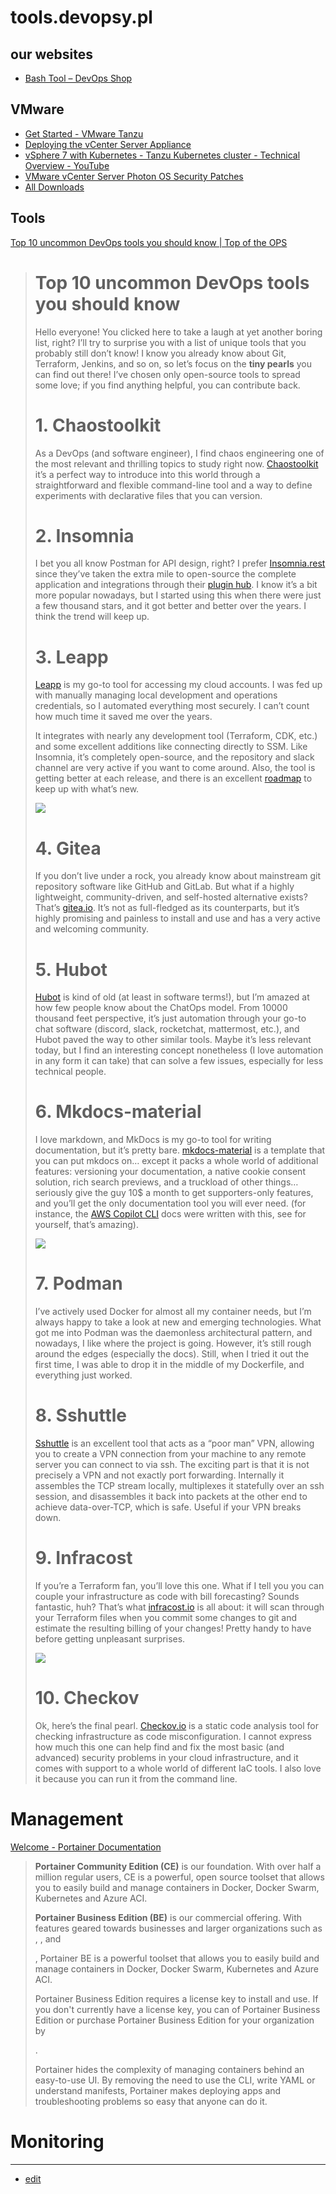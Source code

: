 # tools.devopsy.pl


## our websites

+ [Bash Tool – DevOps Shop](https://bashtool.com/)




## VMware

+ [Get Started - VMware Tanzu](https://tanzu.vmware.com/get-started)
+ [Deploying the vCenter Server Appliance](https://docs.vmware.com/en/VMware-vSphere/7.0/com.vmware.vcenter.install.doc/GUID-F06BA415-66D8-42CD-9151-701BBBCE8D65.html)
+ [vSphere 7 with Kubernetes - Tanzu Kubernetes cluster - Technical Overview - YouTube](https://www.youtube.com/watch?v=BukxNlznftI)
+ [VMware vCenter Server Photon OS Security Patches](https://docs.vmware.com/en/VMware-vSphere/7.0/rn/vcenter-server-appliance-photonos-security-patches.html)
+ [All Downloads](https://customerconnect.vmware.com/downloads/#all_products)





## Tools


[Top 10 uncommon DevOps tools you should know | Top of the OPS](https://medium.com/leapp-cloud/top-10-uncommon-devops-tools-you-should-know-91dadde9777e)

> # Top 10 uncommon DevOps tools you should know
> 
> Hello everyone! You clicked here to take a laugh at yet another boring list, right? I’ll try to surprise you with a list of unique tools that you probably still don’t know! I know you already know about Git, Terraform, Jenkins, and so on, so let’s focus on the **tiny pearls** you can find out there! I’ve chosen only open-source tools to spread some love; if you find anything helpful, you can contribute back.
> 
> # 1\. Chaostoolkit
> 
> As a DevOps (and software engineer), I find chaos engineering one of the most relevant and thrilling topics to study right now. [Chaostoolkit](http://chaostoolkit.org/) it’s a perfect way to introduce into this world through a straightforward and flexible command-line tool and a way to define experiments with declarative files that you can version.
> 
> # 2\. Insomnia
> 
> I bet you all know Postman for API design, right? I prefer [Insomnia.rest](http://insomnia.rest/) since they’ve taken the extra mile to open-source the complete application and integrations through their [plugin hub](https://insomnia.rest/plugins). I know it’s a bit more popular nowadays, but I started using this when there were just a few thousand stars, and it got better and better over the years. I think the trend will keep up.
> 
> # 3\. Leapp
> 
> [Leapp](https://github.com/Noovolari/leapp) is my go-to tool for accessing my cloud accounts. I was fed up with manually managing local development and operations credentials, so I automated everything most securely. I can’t count how much time it saved me over the years.
> 
> It integrates with nearly any development tool (Terraform, CDK, etc.) and some excellent additions like connecting directly to SSM. Like Insomnia, it’s completely open-source, and the repository and slack channel are very active if you want to come around. Also, the tool is getting better at each release, and there is an excellent [roadmap](https://roadmap.leapp.cloud/tabs/4-in-progress) to keep up with what’s new.
> 
> ![](https://miro.medium.com/max/700/0*2c4eQfzVmBPBTEHU)
> 
> # 4\. Gitea
> 
> If you don’t live under a rock, you already know about mainstream git repository software like GitHub and GitLab. But what if a highly lightweight, community-driven, and self-hosted alternative exists? That’s [gitea.io](http://gitea.io/). It’s not as full-fledged as its counterparts, but it’s highly promising and painless to install and use and has a very active and welcoming community.
> 
> # 5\. Hubot
> 
> [Hubot](https://hubot.github.com/) is kind of old (at least in software terms!), but I’m amazed at how few people know about the ChatOps model. From 10000 thousand feet perspective, it’s just automation through your go-to chat software (discord, slack, rocketchat, mattermost, etc.), and Hubot paved the way to other similar tools. Maybe it’s less relevant today, but I find an interesting concept nonetheless (I love automation in any form it can take) that can solve a few issues, especially for less technical people.
> 
> # 6\. Mkdocs-material
> 
> I love markdown, and MkDocs is my go-to tool for writing documentation, but it’s pretty bare. [mkdocs-material](https://squidfunk.github.io/mkdocs-material/) is a template that you can put mkdocs on… except it packs a whole world of additional features: versioning your documentation, a native cookie consent solution, rich search previews, and a truckload of other things… seriously give the guy 10$ a month to get supporters-only features, and you’ll get the only documentation tool you will ever need. (for instance, the [AWS Copilot CLI](https://aws.github.io/copilot-cli/) docs were written with this, see for yourself, that’s amazing).
> 
> ![](https://miro.medium.com/max/700/0*9tslhhA7-HX76Eyx)
> 
> # 7\. Podman
> 
> I’ve actively used Docker for almost all my container needs, but I’m always happy to take a look at new and emerging technologies. What got me into Podman was the daemonless architectural pattern, and nowadays, I like where the project is going. However, it’s still rough around the edges (especially the docs). Still, when I tried it out the first time, I was able to drop it in the middle of my Dockerfile, and everything just worked.
> 
> # 8\. Sshuttle
> 
> [Sshuttle](https://github.com/sshuttle/sshuttle) is an excellent tool that acts as a “poor man” VPN, allowing you to create a VPN connection from your machine to any remote server you can connect to via ssh. The exciting part is that it is not precisely a VPN and not exactly port forwarding. Internally it assembles the TCP stream locally, multiplexes it statefully over an ssh session, and disassembles it back into packets at the other end to achieve data-over-TCP, which is safe. Useful if your VPN breaks down.
> 
> # 9\. Infracost
> 
> If you’re a Terraform fan, you’ll love this one. What if I tell you you can couple your infrastructure as code with bill forecasting? Sounds fantastic, huh? That’s what [infracost.io](http://infracost.io/) is all about: it will scan through your Terraform files when you commit some changes to git and estimate the resulting billing of your changes! Pretty handy to have before getting unpleasant surprises.
> 
> ![](https://miro.medium.com/max/700/0*0QZJp_5oyoJsip3Z)
> 
> # 10\. Checkov
> 
> Ok, here’s the final pearl. [Checkov.io](http://checkov.io/) is a static code analysis tool for checking infrastructure as code misconfiguration. I cannot express how much this one can help find and fix the most basic (and advanced) security problems in your cloud infrastructure, and it comes with support to a whole world of different IaC tools. I also love it because you can run it from the command line.


# Management




[Welcome - Portainer Documentation](https://docs.portainer.io/)

> **Portainer Community Edition (CE)** is our foundation. With over half a million regular users, CE is a powerful, open source toolset that allows you to easily build and manage containers in Docker, Docker Swarm, Kubernetes and Azure ACI.
> 
> **Portainer Business Edition (BE)** is our commercial offering. With features geared towards businesses and larger organizations such as , , and
> 
> , Portainer BE is a powerful toolset that allows you to easily build and manage containers in Docker, Docker Swarm, Kubernetes and Azure ACI.
> 
> Portainer Business Edition requires a license key to install and use. If you don't currently have a license key, you can of Portainer Business Edition or purchase Portainer Business Edition for your organization by
> 
> .
> 
> Portainer hides the complexity of managing containers behind an easy-to-use UI. By removing the need to use the CLI, write YAML or understand manifests, Portainer makes deploying apps and troubleshooting problems so easy that anyone can do it.






# Monitoring



---

+ [edit](https://github.com/devopsy-pl/tools/edit/main/README.md)

